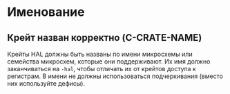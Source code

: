 # Именование

<a id="c-crate-name"></a>
## Крейт назван корректно (C-CRATE-NAME)

Крейты HAL должны быть названы по имени микросхемы или семейства микросхем, которые они поддерживают. Их имя должно заканчиваться на `-hal`, чтобы отличать их от крейтов доступа к регистрам. В имени не должны использоваться подчеркивания (вместо них используйте дефисы).
